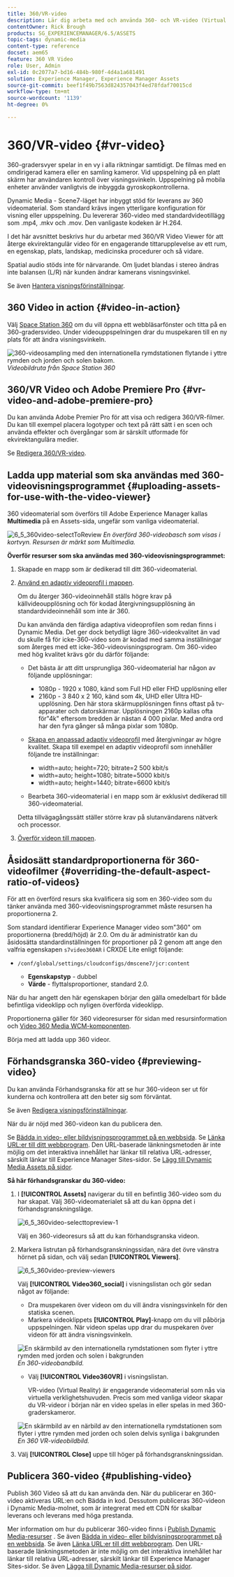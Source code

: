 ```yaml
---
title: 360/VR-video
description: Lär dig arbeta med och använda 360- och VR-video (Virtual Reality) i Dynamic Media.
contentOwner: Rick Brough
products: SG_EXPERIENCEMANAGER/6.5/ASSETS
topic-tags: dynamic-media
content-type: reference
docset: aem65
feature: 360 VR Video
role: User, Admin
exl-id: 0c2077a7-bd16-484b-980f-4d4a1a681491
solution: Experience Manager, Experience Manager Assets
source-git-commit: beef1f49b7563d824357043f4ed78fdaf70015cd
workflow-type: tm+mt
source-wordcount: '1139'
ht-degree: 0%

---
```


# 360/VR-video {#vr-video}

360-gradersvyer spelar in en vy i alla riktningar samtidigt. De filmas med en omdirigerad kamera eller en samling kameror. Vid uppspelning på en platt skärm har användaren kontroll över visningsvinkeln. Uppspelning på mobila enheter använder vanligtvis de inbyggda gyroskopkontrollerna.

Dynamic Media - Scene7-läget har inbyggt stöd för leverans av 360 videomaterial. Som standard krävs ingen ytterligare konfiguration för visning eller uppspelning. Du levererar 360-video med standardvideotillägg som .mp4, .mkv och .mov. Den vanligaste kodeken är H.264.

I det här avsnittet beskrivs hur du arbetar med 360/VR Video Viewer för att återge ekvirektangulär video för en engagerande tittarupplevelse av ett rum, en egenskap, plats, landskap, medicinska procedurer och så vidare.

Spatial audio stöds inte för närvarande. Om ljudet blandas i stereo ändras inte balansen (L/R) när kunden ändrar kamerans visningsvinkel.

Se även [Hantera visningsförinställningar](/help/assets/managing-viewer-presets.md).

## 360 Video in action {#video-in-action}

Välj [Space Station 360](https://s7d1.scene7.com/s7viewers/html5/Video360Viewer.html?asset=Viewers/space_station_360-AVS) om du vill öppna ett webbläsarfönster och titta på en 360-gradersvideo. Under videouppspelningen drar du muspekaren till en ny plats för att ändra visningsvinkeln.

![360-videosampling med den internationella rymdstationen flytande i yttre rymden och jorden och solen bakom.](assets/6_5_360videoiss_simplified.png)
*Videobildruta från Space Station 360*

## 360/VR Video och Adobe Premiere Pro {#vr-video-and-adobe-premiere-pro}

Du kan använda Adobe Premier Pro för att visa och redigera 360/VR-filmer. Du kan till exempel placera logotyper och text på rätt sätt i en scen och använda effekter och övergångar som är särskilt utformade för ekvirektangulära medier.

Se [Redigera 360/VR-video](https://helpx.adobe.com/se/premiere-pro/how-to/edit-360-vr-video.html).

## Ladda upp material som ska användas med 360-videovisningsprogrammet {#uploading-assets-for-use-with-the-video-viewer}

360 videomaterial som överförs till Adobe Experience Manager kallas **Multimedia** på en Assets-sida, ungefär som vanliga videomaterial.

![6_5_360video-selectToReview](assets/6_5_360video-selecttopreview.png)
*En överförd 360-videobasch som visas i kortvyn. Resursen är märkt som Multimedia.*

**Överför resurser som ska användas med 360-videovisningsprogrammet:**

1. Skapade en mapp som är dedikerad till ditt 360-videomaterial.
1. [Använd en adaptiv videoprofil i mappen](/help/assets/video-profiles.md#applying-a-video-profile-to-folders).

   Om du återger 360-videoinnehåll ställs högre krav på källvideoupplösning och för kodad återgivningsupplösning än standardvideoinnehåll som inte är 360.

   Du kan använda den färdiga adaptiva videoprofilen som redan finns i Dynamic Media. Det ger dock betydligt lägre 360-videokvalitet än vad du skulle få för icke-360-video som är kodad med samma inställningar som återges med ett icke-360-videovisningsprogram. Om 360-video med hög kvalitet krävs gör du därför följande:

   * Det bästa är att ditt ursprungliga 360-videomaterial har någon av följande upplösningar:

      * 1080p - 1920 x 1080, känd som Full HD eller FHD upplösning eller
      * 2160p - 3 840 x 2 160, känd som 4k, UHD eller Ultra HD-upplösning. Den här stora skärmupplösningen finns oftast på tv-apparater och datorskärmar. Upplösningen 2160p kallas ofta för&quot;4k&quot; eftersom bredden är nästan 4 000 pixlar. Med andra ord har den fyra gånger så många pixlar som 1080p.

   * [Skapa en anpassad adaptiv videoprofil](/help/assets/video-profiles.md#creating-a-video-encoding-profile-for-adaptive-streaming) med återgivningar av högre kvalitet. Skapa till exempel en adaptiv videoprofil som innehåller följande tre inställningar:

      * width=auto; height=720; bitrate=2 500 kbit/s
      * width=auto; height=1080; bitrate=5000 kbit/s
      * width=auto; height=1440; bitrate=6600 kbit/s

   * Bearbeta 360-videomaterial i en mapp som är exklusivt dedikerad till 360-videomaterial.

   Detta tillvägagångssätt ställer större krav på slutanvändarens nätverk och processor.

1. [Överför videon till mappen](/help/assets/managing-video-assets.md#upload-and-preview-video-assets).

## Åsidosätt standardproportionerna för 360-videofilmer  {#overriding-the-default-aspect-ratio-of-videos}

För att en överförd resurs ska kvalificera sig som en 360-video som du tänker använda med 360-videovisningsprogrammet måste resursen ha proportionerna 2.

Som standard identifierar Experience Manager video som&quot;360&quot; om proportionerna (bredd/höjd) är 2.0. Om du är administratör kan du åsidosätta standardinställningen för proportioner på 2 genom att ange den valfria egenskapen `s7video360AR` i CRXDE Lite enligt följande:

* `/conf/global/settings/cloudconfigs/dmscene7/jcr:content`

   * **Egenskapstyp** - dubbel
   * **Värde** - flyttalsproportioner, standard 2.0.

När du har angett den här egenskapen börjar den gälla omedelbart för både befintliga videoklipp och nyligen överförda videoklipp.

Proportionerna gäller för 360 videoresurser för sidan med resursinformation och [Video 360 Media WCM-komponenten](/help/assets/adding-dynamic-media-assets-to-pages.md#dynamic-media-components).

Börja med att ladda upp 360 videor.

## Förhandsgranska 360-video {#previewing-video}

Du kan använda Förhandsgranska för att se hur 360-videon ser ut för kunderna och kontrollera att den beter sig som förväntat.

Se även [Redigera visningsförinställningar](/help/assets/managing-viewer-presets.md#editing-viewer-presets).

När du är nöjd med 360-videon kan du publicera den.

Se [Bädda in video- eller bildvisningsprogrammet på en webbsida](/help/assets/embed-code.md).
Se [Länka URL:er till ditt webbprogram](/help/assets/linking-urls-to-yourwebapplication.md). Den URL-baserade länkningsmetoden är inte möjlig om det interaktiva innehållet har länkar till relativa URL-adresser, särskilt länkar till Experience Manager Sites-sidor.
Se [Lägg till Dynamic Media Assets på sidor](/help/assets/adding-dynamic-media-assets-to-pages.md).

**Så här förhandsgranskar du 360-video:**

1. I **[!UICONTROL Assets]** navigerar du till en befintlig 360-video som du har skapat. Välj 360-videomaterialet så att du kan öppna det i förhandsgranskningsläge.

   ![6_5_360video-selecttopreview-1](assets/6_5_360video-selecttopreview-1.png)

   Välj en 360-videoresurs så att du kan förhandsgranska videon.

1. Markera listrutan på förhandsgranskningssidan, nära det övre vänstra hörnet på sidan, och välj sedan **[!UICONTROL Viewers]**.

   ![6_5_360video-preview-viewers](assets/6_5_360video-preview-viewers.png)

   Välj **[!UICONTROL Video360_social]** i visningslistan och gör sedan något av följande:

   * Dra muspekaren över videon om du vill ändra visningsvinkeln för den statiska scenen.
   * Markera videoklippets **[!UICONTROL Play]**-knapp om du vill påbörja uppspelningen. När videon spelas upp drar du muspekaren över videon för att ändra visningsvinkeln.

   ![En skärmbild av den internationella rymdstationen som flyter i yttre rymden med jorden och solen i bakgrunden &#x200B;](assets/6_5_360video-preview-video360-social.png)*En 360-videobandbild.*

   * Välj **[!UICONTROL Video360VR]** i visningslistan.

     VR-video (Virtual Reality) är engagerande videomaterial som nås via virtuella verklighetshuvuden. Precis som med vanliga videor skapar du VR-videor i början när en video spelas in eller spelas in med 360-graderskameror.

   ![En skärmbild av en närbild av den internationella rymdstationen som flyter i yttre rymden med jorden och solen delvis synliga i bakgrunden](assets/6_5_360video-preview-video360vr.png)
   *En 360 VR-videobildbild.*

1. Välj **[!UICONTROL Close]** uppe till höger på förhandsgranskningssidan.

## Publicera 360-video {#publishing-video}

Publish 360 Video så att du kan använda den. När du publicerar en 360-video aktiveras URL:en och Bädda in kod. Dessutom publiceras 360-videon i Dynamic Media-molnet, som är integrerat med ett CDN för skalbar leverans och leverans med höga prestanda.

Mer information om hur du publicerar 360-video finns i [Publish Dynamic Media-resurser](/help/assets/publishing-dynamicmedia-assets.md) .
Se även [Bädda in video- eller bildvisningsprogrammet på en webbsida](/help/assets/embed-code.md).
Se även [Länka URL:er till ditt webbprogram](/help/assets/linking-urls-to-yourwebapplication.md). Den URL-baserade länkningsmetoden är inte möjlig om det interaktiva innehållet har länkar till relativa URL-adresser, särskilt länkar till Experience Manager Sites-sidor.
Se även [Lägga till Dynamic Media-resurser på sidor](/help/assets/adding-dynamic-media-assets-to-pages.md).

